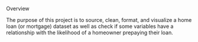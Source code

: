 Overview

The purpose of this project is to source, clean, format, and visualize a home loan (or mortgage) dataset as well as check if some variables have a relationship with the likelihood of a homeowner prepaying their loan.
